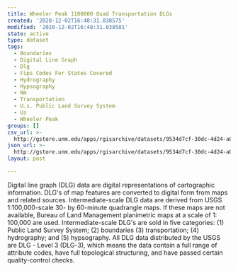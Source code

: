 ```yaml
---
title: Wheeler Peak 1100000 Quad Transportation DLGs
created: '2020-12-02T16:48:31.038575'
modified: '2020-12-02T16:48:31.038581'
state: active
type: dataset
tags:
  - Boundaries
  - Digital Line Graph
  - Dlg
  - Fips Codes For States Covered
  - Hydrography
  - Hypsography
  - Nm
  - Transportation
  - U.s. Public Land Survey System
  - Us
  - Wheeler Peak
groups: []
csv_url: >-
  http://gstore.unm.edu/apps/rgisarchive/datasets/9534d7cf-30dc-4d24-a063-f555075dbcd0/twheelpkshp.derived.csv
json_url: >-
  http://gstore.unm.edu/apps/rgisarchive/datasets/9534d7cf-30dc-4d24-a063-f555075dbcd0/twheelpkshp.derived.json
layout: post

---
```


Digital line graph (DLG) data are digital representations of
cartographic information. DLG's of map features are
converted to digital form from maps and related sources.
Intermediate-scale DLG data are derived from USGS
1:100,000-scale 30- by 60-minute quadrangle maps. If these
maps are not available, Bureau of Land Management
planimetric maps at a scale of 1: 100,000 are used.
Intermediate-scale DLG's are sold in five categories: (1)
Public Land Survey System; (2) boundaries (3)
transportation; (4) hydrography; and (5) hypsography. All
DLG data distributed by the USGS are DLG - Level 3 (DLG-3),
which means the data contain a full range of attribute
codes, have full topological structuring, and have passed
certain quality-control checks.

